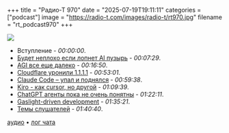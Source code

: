 +++
title = "Радио-Т 970"
date = "2025-07-19T19:11:11"
categories = ["podcast"]
image = "https://radio-t.com/images/radio-t/rt970.jpg"
filename = "rt_podcast970"
+++

![](https://radio-t.com/images/radio-t/rt970.jpg)

- Вступление - *00:00:00*.
- [Будет неплохо если лопнет AI пузырь](https://www.stephendiehl.com/posts/ai_bubble/) - *00:07:29*.
- [AGI все еще далеко](https://www.dwarkesh.com/p/timelines-june-2025) - *00:16:50*.
- [Cloudflare уронили 1.1.1.1](https://blog.cloudflare.com/cloudflare-1-1-1-1-incident-on-july-14-2025/?utm_source=substack&utm_medium=email/) - *00:53:01*.
- [Claude Code – упал и поднялся](https://techcrunch.com/2025/07/17/anthropic-tightens-usage-limits-for-claude-code-without-telling-users/) - *00:59:38*.
- [Kiro - как cursor, но другой](https://kiro.dev/blog/introducing-kiro/) - *01:09:39*.
- [ChatGPT агенты пока не очень понятны](https://openai.com/index/introducing-chatgpt-agent/) - *01:22:11*.
- [Gaslight-driven development](https://tonsky.me/blog/gaslight-driven-development/) - *01:35:21*.
- [Темы слушателей](https://radio-t.com/p/2025/07/15/prep-970/) - *01:40:40*.


[аудио](https://cdn.radio-t.com/rt_podcast970.mp3) • [лог чата](https://chat.radio-t.com/logs/radio-t-970.html)
<audio src="https://cdn.radio-t.com/rt_podcast970.mp3" preload="none"></audio>
